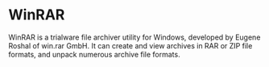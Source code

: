 # WinRAR
WinRAR is a trialware file archiver utility for Windows, developed by Eugene Roshal of win.rar GmbH. It can create and view archives in RAR or ZIP file formats, and unpack numerous archive file formats.
